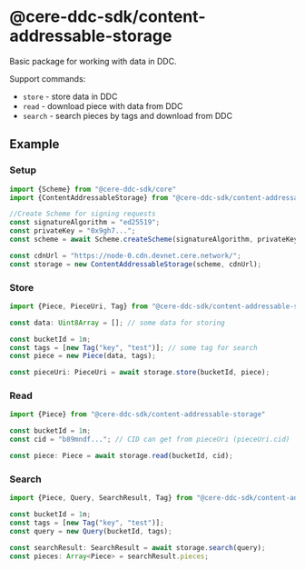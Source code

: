 # @cere-ddc-sdk/content-addressable-storage

Basic package for working with data in DDC.

Support commands:
- `store` - store data in DDC
- `read` - download piece with data from DDC
- `search` - search pieces by tags and download from DDC

## Example

### Setup

```typescript
import {Scheme} from "@cere-ddc-sdk/core"
import {ContentAddressableStorage} from "@cere-ddc-sdk/content-addressable-storage"

//Create Scheme for signing requests
const signatureAlgorithm = "ed25519";
const privateKey = "0x9gh7...";
const scheme = await Scheme.createScheme(signatureAlgorithm, privateKey);

const cdnUrl = "https://node-0.cdn.devnet.cere.network/";
const storage = new ContentAddressableStorage(scheme, cdnUrl);
```

### Store

```typescript
import {Piece, PieceUri, Tag} from "@cere-ddc-sdk/content-addressable-storage"

const data: Uint8Array = []; // some data for storing

const bucketId = 1n;
const tags = [new Tag("key", "test")]; // some tag for search
const piece = new Piece(data, tags);

const pieceUri: PieceUri = await storage.store(bucketId, piece);
```

### Read
```typescript
import {Piece} from "@cere-ddc-sdk/content-addressable-storage"

const bucketId = 1n;
const cid = "b89mndf..."; // CID can get from pieceUri (pieceUri.cid)

const piece: Piece = await storage.read(bucketId, cid);
```

### Search

```typescript
import {Piece, Query, SearchResult, Tag} from "@cere-ddc-sdk/content-addressable-storage"

const bucketId = 1n;
const tags = [new Tag("key", "test")];
const query = new Query(bucketId, tags);

const searchResult: SearchResult = await storage.search(query);
const pieces: Array<Piece> = searchResult.pieces;
```